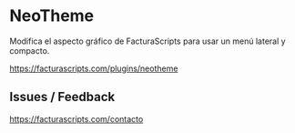 # NeoTheme
Modifica el aspecto gráfico de FacturaScripts para usar un menú lateral y compacto.

https://facturascripts.com/plugins/neotheme

## Issues / Feedback
https://facturascripts.com/contacto